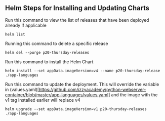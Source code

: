 
## Helm Steps for Installing and Updating Charts

Run this command to view the list of releases that have been deployed already if applicable

```shell
helm list
```

Running this command to delete a specific release
```shell
helm del --purge p20-thursday-releases
```

Run this command to install the Helm Chart

```shell
helm install --set appData.imageVersion=v4 --name p20-thursday-release ./app-languages
```

Run this command to update the deployment. This will override the variable in (values.yaml)[https://github.com/izzyacademy/python-webserver-container/blob/master/app-languages/values.yaml] and the image with the v1 tag installed earlier will replace v4

```shell
helm upgrade --set appData.imageVersion=v1 p20-thursday-releases ./app-languages
```

